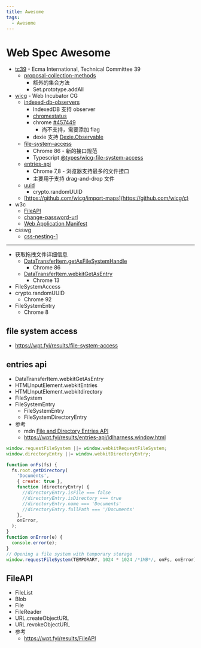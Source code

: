 ```yaml
---
title: Awesome
tags:
  - Awesome
---
```


# Web Spec Awesome

- [tc39](https://github.com/tc39) - Ecma International, Technical Committee 39
  - [proposal-collection-methods](https://github.com/tc39/proposal-collection-methods)
    - 额外的集合方法
    - Set.prototype.addAll
- [wicg](https://github.com/WICG) - Web Incubator CG
  - [indexed-db-observers](https://github.com/WICG/indexed-db-observers)
    - IndexedDB 支持 observer
    - [chromestatus](https://chromestatus.com/features/5669292892749824)
    - chrome [#457449](https://bugs.chromium.org/p/chromium/issues/detail?id=457449)
      - 尚不支持，需要添加 flag
    - dexie 支持 [Dexie.Observable](https://dexie.org/docs/Observable/Dexie.Observable)
  - [file-system-access](https://github.com/WICG/file-system-access)
    - Chrome 86 - 新的接口规范
    - Typescript [@types/wicg-file-system-access](https://www.npmjs.com/package/@types/wicg-file-system-access)
  - [entries-api](https://wicg.github.io/entries-api)
    - Chrome 7,8 - 浏览器支持最多的文件接口
    - 主要用于支持 drag-and-drop 文件
  - [uuid](https://wicg.github.io/uuid)
    - crypto.randomUUID
  - [https://github.com/wicg/import-maps](https://github.com/wicg/c)
- w3c
  - [FileAPI](https://w3c.github.io/FileAPI)
  - [change-password-url](https://w3c.github.io/webappsec-change-password-url)
  - [Web Application Manifest](https://w3c.github.io/manifest)
- csswg
  - [css-nesting-1](https://drafts.csswg.org/css-nesting-1/)

---

- 获取拖拽文件详细信息
  - [DataTransferItem.getAsFileSystemHandle](https://developer.mozilla.org/en-US/docs/Web/API/DataTransferItem/getAsFileSystemHandle)
    - Chrome 86
  - [DataTransferItem.webkitGetAsEntry](https://developer.mozilla.org/en-US/docs/Web/API/DataTransferItem/webkitGetAsEntry)
    - Chrome 13
- FileSystemAccess
- crypto.randomUUID
  - Chrome 92
- FileSystemEntry
  - Chrome 8

## file system access

- https://wpt.fyi/results/file-system-access

## entries api

- DataTransferItem.webkitGetAsEntry
- HTMLInputElement.webkitEntries
- HTMLInputElement.webkitdirectory
- FileSystem
- FileSystemEntry
  - FileSystemEntry
  - FileSystemDirectoryEntry
- 参考
  - mdn [File and Directory Entries API](https://developer.mozilla.org/en-US/docs/Web/API/File_and_Directory_Entries_API)
  - https://wpt.fyi/results/entries-api/idlharness.window.html

```js
window.requestFileSystem ||= window.webkitRequestFileSystem;
window.directoryEntry ||= window.webkitDirectoryEntry;

function onFs(fs) {
  fs.root.getDirectory(
    'Documents',
    { create: true },
    function (directoryEntry) {
      //directoryEntry.isFile === false
      //directoryEntry.isDirectory === true
      //directoryEntry.name === 'Documents'
      //directoryEntry.fullPath === '/Documents'
    },
    onError,
  );
}
function onError(e) {
  console.error(e);
}
// Opening a file system with temporary storage
window.requestFileSystem(TEMPORARY, 1024 * 1024 /*1MB*/, onFs, onError);
```

## FileAPI

- FileList
- Blob
- File
- FileReader
- URL.createObjectURL
- URL.revokeObjectURL
- 参考
  - https://wpt.fyi/results/FileAPI

